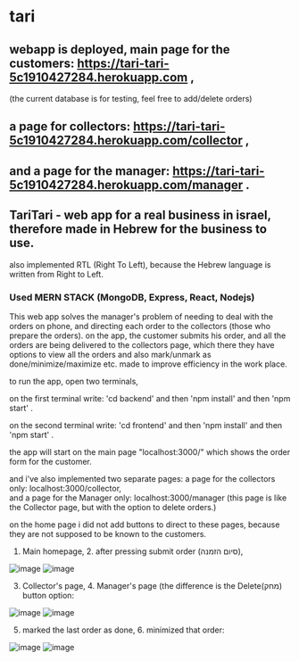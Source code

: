 # tari

## webapp is deployed, main page for the customers: https://tari-tari-5c1910427284.herokuapp.com ,  <br>
(the current database is for testing, feel free to add/delete orders)
## a page for collectors: https://tari-tari-5c1910427284.herokuapp.com/collector , <br>
## and a page for the manager: https://tari-tari-5c1910427284.herokuapp.com/manager  .<br>

## TariTari - web app for a real business in israel, therefore made in Hebrew for the business to use.
also implemented RTL (Right To Left), because the Hebrew language is written from Right to Left.

### Used MERN STACK (MongoDB, Express, React, Nodejs)

This web app solves the manager's problem of needing to deal with the orders on phone, and directing each order to the collectors (those who prepare the orders).
on the app, the customer submits his order, and all the orders are being delivered to the collectors page, which there they have options to view all the orders and also mark/unmark as done/minimize/maximize etc.
made to improve efficiency in the work place.

to run the app, open two terminals,

on the first terminal write: 'cd backend' and then 'npm install' and then 'npm start' .  

on the second terminal write: 'cd frontend' and then 'npm install' and then 'npm start' .  

the app will start on the main page "localhost:3000/" which shows the order form for the customer.

and i've also implemented two separate pages:
a page for the collectors only: localhost:3000/collector,  
and a page for the Manager only: localhost:3000/manager (this page is like the Collector page, but with the option to delete orders.)  

on the home page i did not add buttons to direct to these pages, because they are not supposed to be known to the customers.


1. Main homepage,   2. after pressing submit order (סיום הזמנה),   


![image](https://github.com/Benny902/tari/assets/73943596/2b3b8a19-b6be-45d5-a1ac-04b0a1b4ed92) ![image](https://github.com/Benny902/tari/assets/73943596/59cb2118-d43d-4253-8284-1ff23b933cb4) 



3. Collector's page,   4. Manager's page (the difference is the Delete(מחק) button option:


![image](https://github.com/Benny902/tari/assets/73943596/a43b4684-feda-4aad-9877-53be259fa5e2) ![image](https://github.com/Benny902/tari/assets/73943596/30e87240-62d0-43be-88d1-1062119a7631)



5. marked the last order as done,   6. minimized that order:


 ![image](https://github.com/Benny902/tari/assets/73943596/0c0f8a98-47be-4042-9bef-7dc2538f2669) ![image](https://github.com/Benny902/tari/assets/73943596/108974f7-8963-4d9a-9d0f-6dcd8e74b3ad)



